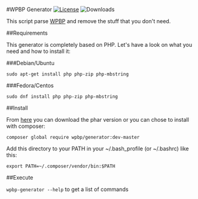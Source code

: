 #WPBP Generator
[![License](https://img.shields.io/badge/License-GPL%20v3-blue.svg)](http://www.gnu.org/licenses/gpl-3.0)
![Downloads](https://img.shields.io/packagist/dt/wpbp/generator.svg) 

This script parse [WPBP](https://github.com/WPBP/WordPress-Plugin-Boilerplate-Powered) and remove the stuff that you don't need.

##Requirements

This generator is completely based on PHP. Let's have a look on what you need and how to install it:

###Debian/Ubuntu

`sudo apt-get install php php-zip php-mbstring`

###Fedora/Centos

`sudo dnf install php php-zip php-mbstring`

##Install

From [here](https://github.com/WPBP/generator/releases) you can download the phar version or you can chose to install with composer:

`composer global require wpbp/generator:dev-master`

Add this directory to your PATH in your ~/.bash_profile (or ~/.bashrc) like this:

`export PATH=~/.composer/vendor/bin:$PATH`

##Execute

`wpbp-generator --help` to get a list of commands

